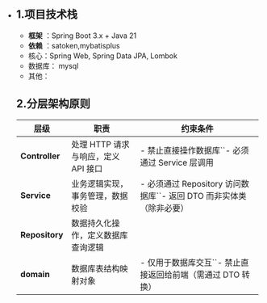 * ## 1.项目技术栈

  * **框架** ：Spring Boot 3.x + Java 21
  * **依赖** ：satoken,mybatisplus
  * 核心：Spring Web, Spring Data JPA, Lombok
  * 数据库： mysql
  * 其他：


  ## 2.分层架构原则

  | 层级           | 职责                                | 约束条件                                                     |
  | -------------- | ----------------------------------- | ------------------------------------------------------------ |
  | **Controller** | 处理 HTTP 请求与响应，定义 API 接口 | - 禁止直接操作数据库``- 必须通过 Service 层调用              |
  | **Service**    | 业务逻辑实现，事务管理，数据校验    | - 必须通过 Repository 访问数据库``- 返回 DTO 而非实体类（除非必要） |
  | **Repository** | 数据持久化操作，定义数据库查询逻辑  |                                                              |
  | **domain**     | 数据库表结构映射对象                | - 仅用于数据库交互``- 禁止直接返回给前端（需通过 DTO 转换）  |